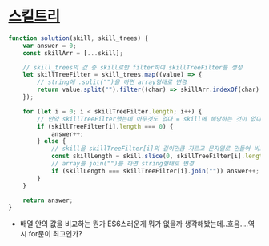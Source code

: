 # [스킬트리](https://programmers.co.kr/learn/courses/30/lessons/49993#)

```js
function solution(skill, skill_trees) {
	var answer = 0;
	const skillArr = [...skill];

	// skill_trees의 값 중 skill로만 filter하여 skillTreeFilter를 생성
	let skillTreeFilter = skill_trees.map((value) => {
		// string에 .split("")을 하면 array형태로 변경
		return value.split("").filter((char) => skillArr.indexOf(char) > -1);
	});

	for (let i = 0; i < skillTreeFilter.length; i++) {
		// 만약 skillTreeFilter했는데 아무것도 없다 = skill에 해당하는 것이 없다 이므로 answer 증가
		if (skillTreeFilter[i].length === 0) {
			answer++;
		} else {
			// skill을 skillTreeFilter[i]의 길이만큼 자르고 문자열로 만들어 비교
			const skillLength = skill.slice(0, skillTreeFilter[i].length);
			// array를 join("")를 하면 string형태로 변경
			if (skillLength === skillTreeFilter[i].join("")) answer++;
		}
	}

	return answer;
}
```

- 배열 안의 값을 비교하는 뭔가 ES6스러운게 뭐가 없을까 생각해봤는데..흐음....역시 for문이 최고인가?
